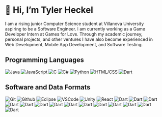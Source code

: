 # 👋 Hi, I’m Tyler Heckel

I am a rising junior Computer Science student at Villanova University aspiring to be a Software Engineer. I am currently working as a Game Developer Intern at Games for Love. Through my academic journey, personal projects, and other ventures I have also become experienced in Web Development, Mobile App Development, and Software Testing.

## Programming Languages
![Java](https://img.shields.io/badge/Java-CD5C5C?style=for-the-badge&logo=java&logoColor=white)
![JavaScript](https://img.shields.io/badge/JavaScript-F7DF1E?style=for-the-badge&logo=javascript&logoColor=black)
![C](https://img.shields.io/badge/-00599C?style=for-the-badge&logo=c&logoColor=white)
![C#](https://img.shields.io/badge/C%23-4B0082?style=for-the-badge&logo=c-sharp&logoColor=white)
![Python](https://img.shields.io/badge/Python-3776AB?style=for-the-badge&logo=python&logoColor=white)
![HTML/CSS](https://img.shields.io/badge/HTML%2FCSS-CD5C5C?style=for-the-badge&logo=html5&logoColor=white)
![Dart](https://img.shields.io/badge/Dart-00BFFF?style=for-the-badge&logo=dart&logoColor=white)


## Software and Data Formats
![Git](https://img.shields.io/badge/Git-CD5C5C?style=for-the-badge&logo=git&logoColor=white)
![Github](https://img.shields.io/badge/Github-181717?style=for-the-badge&logo=github&logoColor=white)
![Eclipse](https://img.shields.io/badge/Eclipse-483D8B?style=for-the-badge&logo=eclipse&logoColor=white)
![VSCode](https://img.shields.io/badge/VSCode-00BFFF?style=for-the-badge&logo=vscode&logoColor=white)
![Unity](https://img.shields.io/badge/Unity-000000?style=for-the-badge&logo=unity&logoColor=white)
![React](https://img.shields.io/badge/React-61DAFB?style=for-the-badge&logo=react&logoColor=white)
![Dart](https://img.shields.io/badge/Dart-00BFFF?style=for-the-badge&logo=dart&logoColor=white)
![Dart](https://img.shields.io/badge/Dart-00BFFF?style=for-the-badge&logo=dart&logoColor=white)
![Dart](https://img.shields.io/badge/Dart-00BFFF?style=for-the-badge&logo=dart&logoColor=white)
![Dart](https://img.shields.io/badge/Dart-00BFFF?style=for-the-badge&logo=dart&logoColor=white)
![Dart](https://img.shields.io/badge/Dart-00BFFF?style=for-the-badge&logo=dart&logoColor=white)
![Dart](https://img.shields.io/badge/Dart-00BFFF?style=for-the-badge&logo=dart&logoColor=white)
![Dart](https://img.shields.io/badge/Dart-00BFFF?style=for-the-badge&logo=dart&logoColor=white)
![Dart](https://img.shields.io/badge/Dart-00BFFF?style=for-the-badge&logo=dart&logoColor=white)
![Dart](https://img.shields.io/badge/Dart-00BFFF?style=for-the-badge&logo=dart&logoColor=white)
![Dart](https://img.shields.io/badge/Dart-00BFFF?style=for-the-badge&logo=dart&logoColor=white)
![Dart](https://img.shields.io/badge/Dart-00BFFF?style=for-the-badge&logo=dart&logoColor=white)
![Dart](https://img.shields.io/badge/Dart-00BFFF?style=for-the-badge&logo=dart&logoColor=white)
![Dart](https://img.shields.io/badge/Dart-00BFFF?style=for-the-badge&logo=dart&logoColor=white)
![Dart](https://img.shields.io/badge/Dart-00BFFF?style=for-the-badge&logo=dart&logoColor=white)


<!---
tylerheckel2/tylerheckel2 is a ✨ special ✨ repository because its `README.md` (this file) appears on your GitHub profile.
You can click the Preview link to take a look at your changes.
--->
